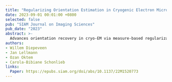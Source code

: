```yaml
---
title: "Regularizing Orientation Estimation in Cryogenic Electron Microscopy: Three-Dimensional Map Refinement through Measure-Based Lifting over Riemannian Manifolds"
date: 2023-09-01 00:01:00 +0800
selected: false
pub: "SIAM Journal on Imaging Sciences"
pub_date: "2023"
abstract: >-
  Advances orientation recovery in cryo-EM via measure-based regularization on manifolds, improving 3D map reconstruction.
authors:
- Willem Diepeveen
- Jan Lellmann
- Ozan Oktem
- Carola-Bibiane Schonlieb
links:
  Paper: https://epubs.siam.org/doi/abs/10.1137/22M1520773
---
```

